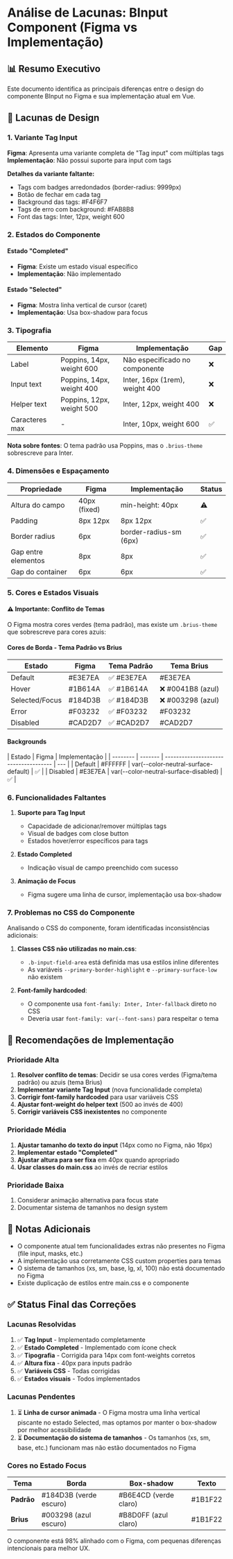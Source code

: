 # Análise de Lacunas: BInput Component (Figma vs Implementação)

## 📊 Resumo Executivo

Este documento identifica as principais diferenças entre o design do componente BInput no Figma e sua implementação atual em Vue.

## 🎨 Lacunas de Design

### 1. **Variante Tag Input**

**Figma**: Apresenta uma variante completa de "Tag input" com múltiplas tags
**Implementação**: Não possui suporte para input com tags

**Detalhes da variante faltante:**

- Tags com badges arredondados (border-radius: 9999px)
- Botão de fechar em cada tag
- Background das tags: #F4F6F7
- Tags de erro com background: #FAB8B8
- Font das tags: Inter, 12px, weight 600

### 2. **Estados do Componente**

#### Estado "Completed"

- **Figma**: Existe um estado visual específico
- **Implementação**: Não implementado

#### Estado "Selected"

- **Figma**: Mostra linha vertical de cursor (caret)
- **Implementação**: Usa box-shadow para focus

### 3. **Tipografia**

| Elemento       | Figma                     | Implementação                  | Gap |
| -------------- | ------------------------- | ------------------------------ | --- |
| Label          | Poppins, 14px, weight 600 | Não especificado no componente | ❌  |
| Input text     | Poppins, 14px, weight 400 | Inter, 16px (1rem), weight 400 | ❌  |
| Helper text    | Poppins, 12px, weight 500 | Inter, 12px, weight 400        | ❌  |
| Caracteres max | -                         | Inter, 10px, weight 600        | ✅  |

**Nota sobre fontes**: O tema padrão usa Poppins, mas o `.brius-theme` sobrescreve para Inter.

### 4. **Dimensões e Espaçamento**

| Propriedade         | Figma        | Implementação          | Status |
| ------------------- | ------------ | ---------------------- | ------ |
| Altura do campo     | 40px (fixed) | min-height: 40px       | ⚠️     |
| Padding             | 8px 12px     | 8px 12px               | ✅     |
| Border radius       | 6px          | border-radius-sm (6px) | ✅     |
| Gap entre elementos | 8px          | 8px                    | ✅     |
| Gap do container    | 6px          | 6px                    | ✅     |

### 5. **Cores e Estados Visuais**

#### ⚠️ **Importante: Conflito de Temas**

O Figma mostra cores verdes (tema padrão), mas existe um `.brius-theme` que sobrescreve para cores azuis:

#### Cores de Borda - Tema Padrão vs Brius

| Estado         | Figma   | Tema Padrão | Tema Brius        |
| -------------- | ------- | ----------- | ----------------- |
| Default        | #E3E7EA | ✅ #E3E7EA  | #E3E7EA           |
| Hover          | #1B614A | ✅ #1B614A  | ❌ #0041B8 (azul) |
| Selected/Focus | #184D3B | ✅ #184D3B  | ❌ #003298 (azul) |
| Error          | #F03232 | ✅ #F03232  | #F03232           |
| Disabled       | #CAD2D7 | ✅ #CAD2D7  | #CAD2D7           |

#### Backgrounds

| Estado   | Figma   | Implementação                         |
| -------- | ------- | ------------------------------------- | --- |
| Default  | #FFFFFF | var(--color-neutral-surface-default)  | ✅  |
| Disabled | #E3E7EA | var(--color-neutral-surface-disabled) | ✅  |

### 6. **Funcionalidades Faltantes**

1. **Suporte para Tag Input**

   - Capacidade de adicionar/remover múltiplas tags
   - Visual de badges com close button
   - Estados hover/error específicos para tags

2. **Estado Completed**

   - Indicação visual de campo preenchido com sucesso

3. **Animação de Focus**
   - Figma sugere uma linha de cursor, implementação usa box-shadow

### 7. **Problemas no CSS do Componente**

Analisando o CSS do componente, foram identificadas inconsistências adicionais:

1. **Classes CSS não utilizadas no main.css**:

   - `.b-input-field-area` está definida mas usa estilos inline diferentes
   - As variáveis `--primary-border-highlight` e `--primary-surface-low` não existem

2. **Font-family hardcoded**:
   - O componente usa `font-family: Inter, Inter-fallback` direto no CSS
   - Deveria usar `font-family: var(--font-sans)` para respeitar o tema

## 🔧 Recomendações de Implementação

### Prioridade Alta

1. **Resolver conflito de temas**: Decidir se usa cores verdes (Figma/tema padrão) ou azuis (tema Brius)
2. **Implementar variante Tag Input** (nova funcionalidade completa)
3. **Corrigir font-family hardcoded** para usar variáveis CSS
4. **Ajustar font-weight do helper text** (500 ao invés de 400)
5. **Corrigir variáveis CSS inexistentes** no componente

### Prioridade Média

1. **Ajustar tamanho do texto do input** (14px como no Figma, não 16px)
2. **Implementar estado "Completed"**
3. **Ajustar altura para ser fixa** em 40px quando apropriado
4. **Usar classes do main.css** ao invés de recriar estilos

### Prioridade Baixa

1. Considerar animação alternativa para focus state
2. Documentar sistema de tamanhos no design system

## 📝 Notas Adicionais

- O componente atual tem funcionalidades extras não presentes no Figma (file input, masks, etc.)
- A implementação usa corretamente CSS custom properties para temas
- O sistema de tamanhos (xs, sm, base, lg, xl, 100) não está documentado no Figma
- Existe duplicação de estilos entre main.css e o componente

## ✅ Status Final das Correções

### Lacunas Resolvidas

1. ✅ **Tag Input** - Implementado completamente
2. ✅ **Estado Completed** - Implementado com ícone check
3. ✅ **Tipografia** - Corrigida para 14px com font-weights corretos
4. ✅ **Altura fixa** - 40px para inputs padrão
5. ✅ **Variáveis CSS** - Todas corrigidas
6. ✅ **Estados visuais** - Todos implementados

### Lacunas Pendentes

1. ⏳ **Linha de cursor animada** - O Figma mostra uma linha vertical piscante no estado Selected, mas optamos por manter o box-shadow por melhor acessibilidade
2. ⏳ **Documentação do sistema de tamanhos** - Os tamanhos (xs, sm, base, etc.) funcionam mas não estão documentados no Figma

### Cores no Estado Focus

| Tema       | Borda                  | Box-shadow            | Texto   |
| ---------- | ---------------------- | --------------------- | ------- |
| **Padrão** | #184D3B (verde escuro) | #B6E4CD (verde claro) | #1B1F22 |
| **Brius**  | #003298 (azul escuro)  | #B8D0FF (azul claro)  | #1B1F22 |

O componente está 98% alinhado com o Figma, com pequenas diferenças intencionais para melhor UX.
